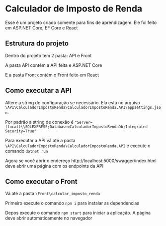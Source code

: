 # Calculador de Imposto de Renda

Esse é um projeto criado somente para fins de aprendizagem.
Ele foi feito em ASP.NET Core, EF Core e React

## Estrutura do projeto

Dentro do projeto tem 2 pasta: API e Front

A pasta API contém a API feita e ASP.NET Core

E a pasta Front contém o Front feito em React

## Como executar a API

Altere a string de configuração se necessário. Ela está no arquivo `\API\CalculadorImpostoRenda\CalculadorImpostoRenda.API\appsettings.json`.

Por padrão a string de conexão é `"Server=(local)\\SQLEXPRESS;Database=CalculadorImpostoRendaDb;Integrated Security=True"`

Para executar a API vá até a pasta `\API\CalculadorImpostoRenda\CalculadorImpostoRenda.API` e execute o comando `dotnet run`

Agora se você abrir o endereço http://localhost:5000/swagger/index.html deve abrir uma página com os endpoints da API

## Como executar o Front

Vá até a pasta `\Front\calcular_imposto_renda`

Primeiro execute o comando `npm i` para instalar as dependencias

Depos execute o comando `npm start` para iniciar a aplicação. A página deve abrir automaticamente no navegador
